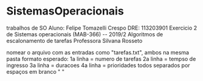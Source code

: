 # SistemasOperacionais
trabalhos de SO
Aluno: Felipe Tomazelli Crespo
DRE: 113203901
Exercicio 2 de Sistemas operacionais (MAB-366) -- 2019/2
Algoritmos de escalonamento de tarefas
Professora Silvana Rosseto


nomear o arquivo com as entradas como "tarefas.txt", ambos na mesma pasta
formato esperado:
1a linha = numero de tarefas
2a linha = tempso de ingresso
3a linha = duracoes
4a linha = prioridades
todos separados por espaços em branco " "
